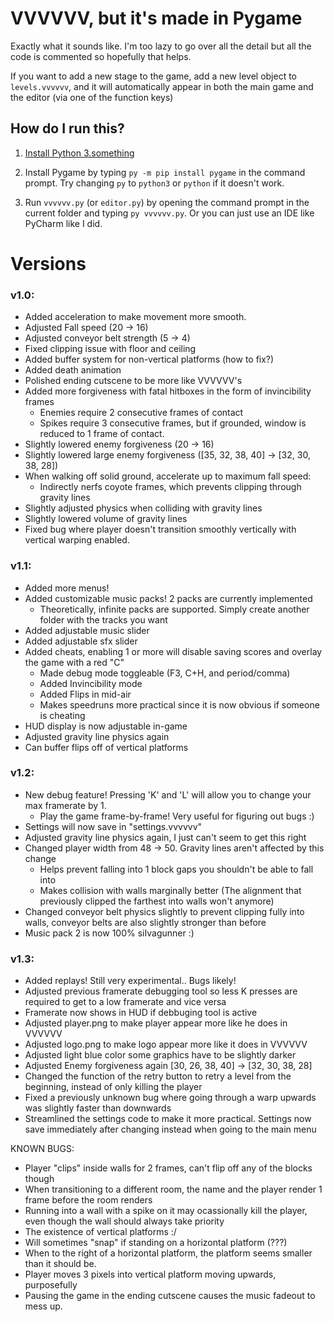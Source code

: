# VVVVVV, but it's made in Pygame

Exactly what it sounds like. I'm too lazy to go over all the detail but all the code is commented so hopefully that helps.

If you want to add a new stage to the game, add a new level object to `levels.vvvvvv`, and it will automatically appear in both the main game and the editor (via one of the function keys)

## How do I run this?
1. [Install Python 3.something](https://www.python.org/ftp/python/3.8.3/python-3.8.3.exe)

2. Install Pygame by typing `py -m pip install pygame` in the command prompt. Try changing `py` to `python3` or `python` if it doesn't work.

3. Run `vvvvvv.py` (or `editor.py`) by opening the command prompt in the current folder and typing `py vvvvvv.py`. Or you can just use an IDE like PyCharm like I did.


# Versions

### v1.0:

+ Added acceleration to make movement more smooth.
+ Adjusted Fall speed (20 -> 16)
+ Adjusted conveyor belt strength (5 -> 4)
+ Fixed clipping issue with floor and ceiling
+ Added buffer system for non-vertical platforms (how to fix?)
+ Added death animation
+ Polished ending cutscene to be more like VVVVVV's
+ Added more forgiveness with fatal hitboxes in the form of invincibility frames
   + Enemies require 2 consecutive frames of contact
   + Spikes require 3 consecutive frames, but if grounded, window is reduced to 1 frame of contact.
+ Slightly lowered enemy forgiveness (20 -> 16)
+ Slightly lowered large enemy forgiveness ([35, 32, 38, 40] -> [32, 30, 38, 28])
+ When walking off solid ground, accelerate up to maximum fall speed:
   + Indirectly nerfs coyote frames, which prevents clipping through gravity lines
+ Slightly adjusted physics when colliding with gravity lines
+ Slightly lowered volume of gravity lines
+ Fixed bug where player doesn't transition smoothly vertically with vertical warping enabled.

### v1.1:

+ Added more menus!
+ Added customizable music packs! 2 packs are currently implemented
	+ Theoretically, infinite packs are supported. Simply create another folder with the tracks you want
+ Added adjustable music slider
+ Added adjustable sfx slider
+ Added cheats, enabling 1 or more will disable saving scores and overlay the game with a red "C"
	+ Made debug mode toggleable (F3, C+H, and period/comma)
	+ Added Invincibility mode
	+ Added Flips in mid-air
	+ Makes speedruns more practical since it is now obvious if someone is cheating
+ HUD display is now adjustable in-game
+ Adjusted gravity line physics again
+ Can buffer flips off of vertical platforms

### v1.2:

+ New debug feature! Pressing 'K' and 'L' will allow you to change your max framerate by 1.
	+ Play the game frame-by-frame! Very useful for figuring out bugs :)
+ Settings will now save in "settings.vvvvvv"
+ Adjusted gravity line physics again, I just can't seem to get this right
+ Changed player width from 48 -> 50. Gravity lines aren't affected by this change
	+ Helps prevent falling into 1 block gaps you shouldn't be able to fall into
	+ Makes collision with walls marginally better (The alignment that previously clipped the farthest into walls won't anymore)
+ Changed conveyor belt physics slightly to prevent clipping fully into walls, conveyor belts are also slightly stronger than before
+ Music pack 2 is now 100% siIvagunner :)

### v1.3:
+ Added replays! Still very experimental.. Bugs likely!
+ Adjusted previous framerate debugging tool so less K presses are required to get to a low framerate and vice versa
+ Framerate now shows in HUD if debbuging tool is active
+ Adjusted player.png to make player appear more like he does in VVVVVV
+ Adjusted logo.png to make logo appear more like it does in VVVVVV
+ Adjusted light blue color some graphics have to be slightly darker
+ Adjusted Enemy forgiveness again [30, 26, 38, 40] -> [32, 30, 38, 28]
+ Changed the function of the retry button to retry a level from the beginning, instead of only killing the player
+ Fixed a previously unknown bug where going through a warp upwards was slightly faster than downwards
+ Streamlined the settings code to make it more practical. Settings now save immediately after changing instead when going to the main menu

KNOWN BUGS:
+ Player "clips" inside walls for 2 frames, can't flip off any of the blocks though
+ When transitioning to a different room, the name and the player render 1 frame before the room renders
+ Running into a wall with a spike on it may ocassionally kill the player, even though the wall should always take priority
+ The existence of vertical platforms :/
+ Will sometimes "snap" if standing on a horizontal platform (???)
+ When to the right of a horizontal platform, the platform seems smaller than it should be.
+ Player moves 3 pixels into vertical platform moving upwards, purposefully 
+ Pausing the game in the ending cutscene causes the music fadeout to mess up.
